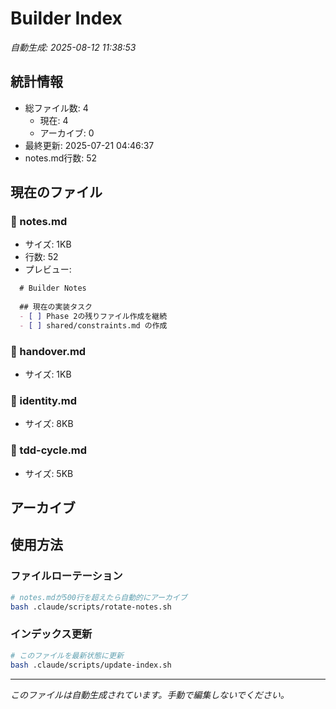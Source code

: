 # Builder Index

*自動生成: 2025-08-12 11:38:53*

## 統計情報
- 総ファイル数: 4
  - 現在: 4
  - アーカイブ: 0
- 最終更新: 2025-07-21 04:46:37
- notes.md行数: 52

## 現在のファイル

### 📝 notes.md
- サイズ: 1KB
- 行数: 52
- プレビュー:
```markdown
  # Builder Notes
  
  ## 現在の実装タスク
  - [ ] Phase 2の残りファイル作成を継続
  - [ ] shared/constraints.md の作成
```

### 📄 handover.md
- サイズ: 1KB

### 📄 identity.md
- サイズ: 8KB

### 📄 tdd-cycle.md
- サイズ: 5KB

## アーカイブ


## 使用方法

### ファイルローテーション
```bash
# notes.mdが500行を超えたら自動的にアーカイブ
bash .claude/scripts/rotate-notes.sh
```

### インデックス更新
```bash
# このファイルを最新状態に更新
bash .claude/scripts/update-index.sh
```

---
*このファイルは自動生成されています。手動で編集しないでください。*

